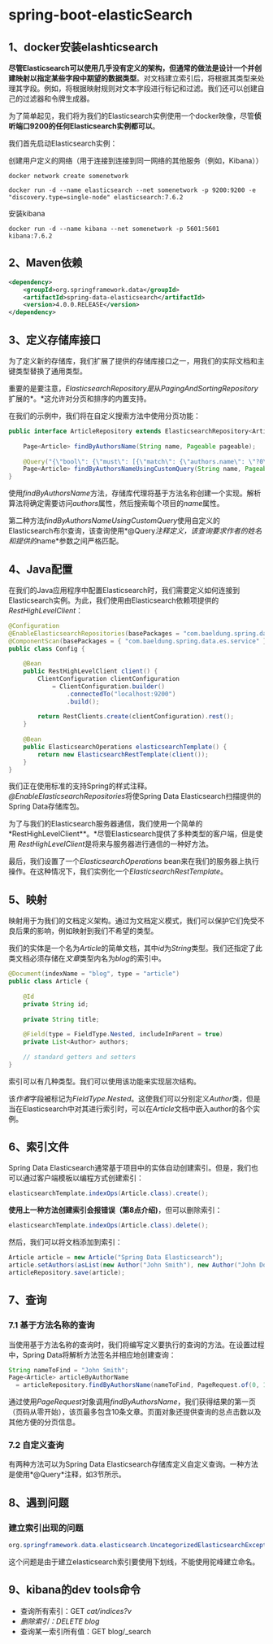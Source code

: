 # spring-boot-elasticSearch

## 1、docker安装elashticsearch

**尽管Elasticsearch可以使用几乎没有定义的架构，但通常的做法是设计一个并创建映射以指定某些字段中期望的数据类型**。对文档建立索引后，将根据其类型来处理其字段。例如，将根据映射规则对文本字段进行标记和过滤。我们还可以创建自己的过滤器和令牌生成器。

为了简单起见，我们将为我们的Elasticsearch实例使用一个docker映像，尽管**侦听端口9200的任何Elasticsearch实例都可以**。

我们首先启动Elasticsearch实例：

创建用户定义的网络（用于连接到连接到同一网络的其他服务（例如，Kibana））

```shell
docker network create somenetwork
```

```shell
docker run -d --name elasticsearch --net somenetwork -p 9200:9200 -e "discovery.type=single-node" elasticsearch:7.6.2
```

安装kibana

```
docker run -d --name kibana --net somenetwork -p 5601:5601 kibana:7.6.2
```



## 2、Maven依赖

```xml
<dependency>
    <groupId>org.springframework.data</groupId>
    <artifactId>spring-data-elasticsearch</artifactId>
    <version>4.0.0.RELEASE</version>
</dependency>
```

## 3、定义存储库接口

为了定义新的存储库，我们扩展了提供的存储库接口之一，用我们的实际文档和主键类型替换了通用类型。

重要的是要注意，*ElasticsearchRepository是*从*PagingAndSortingRepository*扩展的*。*这允许对分页和排序的内置支持。

在我们的示例中，我们将在自定义搜索方法中使用分页功能：

```java
public interface ArticleRepository extends ElasticsearchRepository<Article, String> {
 
    Page<Article> findByAuthorsName(String name, Pageable pageable);
 
    @Query("{\"bool\": {\"must\": [{\"match\": {\"authors.name\": \"?0\"}}]}}")
    Page<Article> findByAuthorsNameUsingCustomQuery(String name, Pageable pageable);
}
```

使用*findByAuthorsName*方法，存储库代理将基于方法名称创建一个实现。解析算法将确定需要访问*authors*属性，然后搜索每个项目的*name*属性。

第二种方法*findByAuthorsNameUsingCustomQuery*使用自定义的Elasticsearch布尔查询，该查询使用*@Query*注释定义，该查询要求作者的姓名和提供的*name*参数之间严格匹配。

## 4、Java配置

在我们的Java应用程序中配置Elasticsearch时，我们需要定义如何连接到Elasticsearch实例。为此，我们使用由Elasticsearch依赖项提供的  *RestHighLevelClient*：

```java
@Configuration
@EnableElasticsearchRepositories(basePackages = "com.baeldung.spring.data.es.repository")
@ComponentScan(basePackages = { "com.baeldung.spring.data.es.service" })
public class Config {
 
    @Bean
    public RestHighLevelClient client() {
        ClientConfiguration clientConfiguration 
            = ClientConfiguration.builder()
                .connectedTo("localhost:9200")
                .build();
 
        return RestClients.create(clientConfiguration).rest();
    }
 
    @Bean
    public ElasticsearchOperations elasticsearchTemplate() {
        return new ElasticsearchRestTemplate(client());
    }
}
```

我们正在使用标准的支持Spring的样式注释。*@EnableElasticsearchRepositories*将使Spring Data Elasticsearch扫描提供的Spring Data存储库包。

为了与我们的Elasticsearch服务器通信，我们使用一个简单的*RestHighLevelClient**。*尽管Elasticsearch提供了多种类型的客户端，但是使用  *RestHighLevelClient*是将来与服务器进行通信的一种好方法。

最后，我们设置了一个*ElasticsearchOperations* bean来在我们的服务器上执行操作。在这种情况下，我们实例化一个*ElasticsearchRestTemplate*。

## 5、映射

映射用于为我们的文档定义架构。通过为文档定义模式，我们可以保护它们免受不良后果的影响，例如映射到我们不希望的类型。

我们的实体是一个名为*Article*的简单文档，其中*id*为*String*类型。我们还指定了此类文档必须存储在*文章*类型内名为*blog*的索引中。

```java
@Document(indexName = "blog", type = "article")
public class Article {
 
    @Id
    private String id;
    
    private String title;
    
    @Field(type = FieldType.Nested, includeInParent = true)
    private List<Author> authors;
    
    // standard getters and setters
}
```

索引可以有几种类型。我们可以使用该功能来实现层次结构。

该*作者*字段被标记为*FieldType.Nested*。这使我们可以分别定义*Author*类，但是当在Elasticsearch中对其进行索引时，可以在*Article*文档中嵌入author的各个实例。

## 6、索引文件

Spring Data Elasticsearch通常基于项目中的实体自动创建索引。但是，我们也可以通过客户端模板以编程方式创建索引：

```java
elasticsearchTemplate.indexOps(Article.class).create();
```

  **使用上一种方法创建索引会报错误（第8点介绍)**，但可以删除索引：

```java
elasticsearchTemplate.indexOps(Article.class).delete();
```

然后，我们可以将文档添加到索引：

```java
Article article = new Article("Spring Data Elasticsearch");
article.setAuthors(asList(new Author("John Smith"), new Author("John Doe")));
articleRepository.save(article);
```

## 7、查询

### 7.1 基于方法名称的查询

当使用基于方法名称的查询时，我们将编写定义要执行的查询的方法。在设置过程中，Spring Data将解析方法签名并相应地创建查询：

```java
String nameToFind = "John Smith";
Page<Article> articleByAuthorName
  = articleRepository.findByAuthorsName(nameToFind, PageRequest.of(0, 10));
```

通过使用*PageRequest*对象调用*findByAuthorsName*，我们获得结果的第一页（页码从零开始），该页最多包含10条文章。页面对象还提供查询的总点击数以及其他方便的分页信息。

### 7.2 自定义查询

有两种方法可以为Spring Data Elasticsearch存储库定义自定义查询。一种方法是使用*@Query*注释，如3节所示。

## 8、遇到问题

### 建立索引出现的问题

```java
org.springframework.data.elasticsearch.UncategorizedElasticsearchException: Elasticsearch exception [type=resource_already_exists_exception
```

这个问题是由于建立elasticsearch索引要使用下划线，不能使用驼峰建立命名。

## 9、kibana的dev tools命令

- 查询所有索引：GET _cat/indices?v_
- _删除索引：DELETE blog_
- 查询某一索引所有值：GET blog/_search